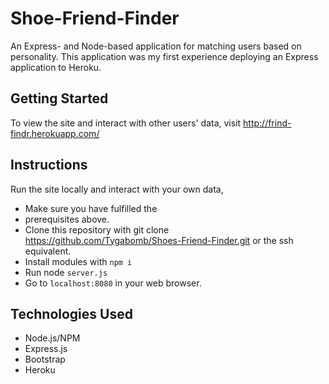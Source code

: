 # Shoe-Friend-Finder

An Express- and Node-based application for matching users based on personality. This application was my first experience deploying an Express application to Heroku.

## Getting Started 

To view the site and interact with other users' data, visit http://frind-findr.herokuapp.com/

## Instructions

Run the site locally and interact with your own data,

* Make sure you have fulfilled the  
* prerequisites above.
* Clone this repository with git clone https://github.com/Tygabomb/Shoes-Friend-Finder.git or the ssh equivalent.
* Install modules with `npm i`
* Run node `server.js`
* Go to `localhost:8080` in your web browser.

## Technologies Used

* Node.js/NPM 
* Express.js 
* Bootstrap 
* Heroku







